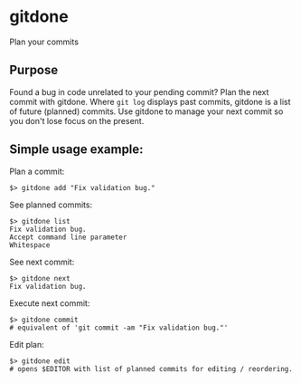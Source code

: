 gitdone
=========================
Plan your commits


Purpose
-------

Found a bug in code unrelated to your pending commit? Plan the next commit with gitdone. Where `git log` displays past commits, gitdone is a list of future (planned) commits. Use gitdone to manage your next commit so you don't lose focus on the present.

Simple usage example:
---------------------

Plan a commit:

    $> gitdone add "Fix validation bug."

See planned commits:

    $> gitdone list
    Fix validation bug.
    Accept command line parameter
    Whitespace
 
See next commit:

    $> gitdone next
    Fix validation bug.

Execute next commit:

    $> gitdone commit
    # equivalent of 'git commit -am "Fix validation bug."'

Edit plan:

    $> gitdone edit
    # opens $EDITOR with list of planned commits for editing / reordering.




